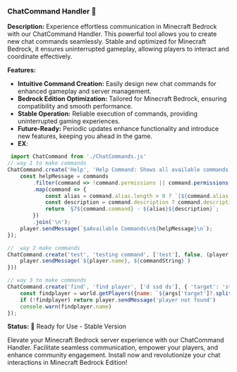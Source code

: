 ### ChatCommand Handler 📜

**Description:**
Experience effortless communication in Minecraft Bedrock with our ChatCommand Handler. This powerful tool allows you to create new chat commands seamlessly. Stable and optimized for Minecraft Bedrock, it ensures uninterrupted gameplay, allowing players to interact and coordinate effectively.

**Features:**
- **Intuitive Command Creation:** Easily design new chat commands for enhanced gameplay and server management.
- **Bedrock Edition Optimization:** Tailored for Minecraft Bedrock, ensuring compatibility and smooth performance.
- **Stable Operation:** Reliable execution of commands, providing uninterrupted gaming experiences.
- **Future-Ready:** Periodic updates enhance functionality and introduce new features, keeping you ahead in the game.
- **EX**:
```js
 import ChatCommand from './ChatCommands.js'
// way 1 to make commands
ChatCommand.create('Help', 'Help Command: Shows all available commands', ['h', 'help'], false, false, (player) => {
    const helpMessage = commands
        .filter(command => !command.permissions || command.permissions(player))
        .map(command => {
            const alias = command.alias.length > 0 ? `[${command.alias.join(', ')}] ` : '';
            const description = command.description ? command.description : '';
            return `§7${command.command} - ${alias}${description}`;
        })
        .join('\n');
    player.sendMessage(`§aAvailable Commands\n${helpMessage}\n`);
});

//  way 2 make commands
ChatCommand.create('test', 'testing command', ['test'], false, (player => player.hasTag('test')), ((player, _, commandString) => {
    player.sendMessage(`${player.name}, ${commandString}`) 
}))

// way 3 to make commands
ChatCommand.create('find', 'find player', ['d ssd ds'], { 'target': 'string' }, false, (player, args) => {
    const findplayer = world.getPlayers({name: `${args['target']?.split('"')[1]}`})[0]
    if (!findplayer) return player.sendMessage('player not found')
    console.warn(findplayer.name)
});
  ```

**Status:**
🚀 Ready for Use - Stable Version

Elevate your Minecraft Bedrock server experience with our ChatCommand Handler. Facilitate seamless communication, empower your players, and enhance community engagement. Install now and revolutionize your chat interactions in Minecraft Bedrock Edition!
